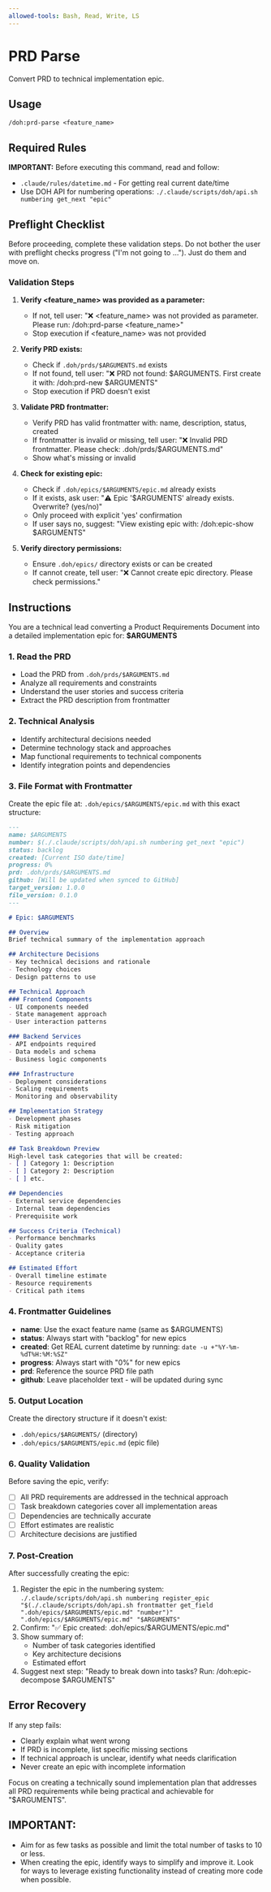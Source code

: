 ```yaml
---
allowed-tools: Bash, Read, Write, LS
---
```


# PRD Parse

Convert PRD to technical implementation epic.

## Usage
```
/doh:prd-parse <feature_name>
```

## Required Rules

**IMPORTANT:** Before executing this command, read and follow:
- `.claude/rules/datetime.md` - For getting real current date/time
- Use DOH API for numbering operations: `./.claude/scripts/doh/api.sh numbering get_next "epic"`

## Preflight Checklist

Before proceeding, complete these validation steps.
Do not bother the user with preflight checks progress ("I'm not going to ..."). Just do them and move on.

### Validation Steps
1. **Verify <feature_name> was provided as a parameter:**
   - If not, tell user: "❌ <feature_name> was not provided as parameter. Please run: /doh:prd-parse <feature_name>"
   - Stop execution if <feature_name> was not provided

2. **Verify PRD exists:**
   - Check if `.doh/prds/$ARGUMENTS.md` exists
   - If not found, tell user: "❌ PRD not found: $ARGUMENTS. First create it with: /doh:prd-new $ARGUMENTS"
   - Stop execution if PRD doesn't exist

3. **Validate PRD frontmatter:**
   - Verify PRD has valid frontmatter with: name, description, status, created
   - If frontmatter is invalid or missing, tell user: "❌ Invalid PRD frontmatter. Please check: .doh/prds/$ARGUMENTS.md"
   - Show what's missing or invalid

4. **Check for existing epic:**
   - Check if `.doh/epics/$ARGUMENTS/epic.md` already exists
   - If it exists, ask user: "⚠️ Epic '$ARGUMENTS' already exists. Overwrite? (yes/no)"
   - Only proceed with explicit 'yes' confirmation
   - If user says no, suggest: "View existing epic with: /doh:epic-show $ARGUMENTS"

5. **Verify directory permissions:**
   - Ensure `.doh/epics/` directory exists or can be created
   - If cannot create, tell user: "❌ Cannot create epic directory. Please check permissions."

## Instructions

You are a technical lead converting a Product Requirements Document into a detailed implementation epic for: **$ARGUMENTS**

### 1. Read the PRD
- Load the PRD from `.doh/prds/$ARGUMENTS.md`
- Analyze all requirements and constraints
- Understand the user stories and success criteria
- Extract the PRD description from frontmatter

### 2. Technical Analysis
- Identify architectural decisions needed
- Determine technology stack and approaches
- Map functional requirements to technical components
- Identify integration points and dependencies

### 3. File Format with Frontmatter
Create the epic file at: `.doh/epics/$ARGUMENTS/epic.md` with this exact structure:

```markdown
---
name: $ARGUMENTS
number: $(./.claude/scripts/doh/api.sh numbering get_next "epic")
status: backlog
created: [Current ISO date/time]
progress: 0%
prd: .doh/prds/$ARGUMENTS.md
github: [Will be updated when synced to GitHub]
target_version: 1.0.0
file_version: 0.1.0
---

# Epic: $ARGUMENTS

## Overview
Brief technical summary of the implementation approach

## Architecture Decisions
- Key technical decisions and rationale
- Technology choices
- Design patterns to use

## Technical Approach
### Frontend Components
- UI components needed
- State management approach
- User interaction patterns

### Backend Services
- API endpoints required
- Data models and schema
- Business logic components

### Infrastructure
- Deployment considerations
- Scaling requirements
- Monitoring and observability

## Implementation Strategy
- Development phases
- Risk mitigation
- Testing approach

## Task Breakdown Preview
High-level task categories that will be created:
- [ ] Category 1: Description
- [ ] Category 2: Description
- [ ] etc.

## Dependencies
- External service dependencies
- Internal team dependencies
- Prerequisite work

## Success Criteria (Technical)
- Performance benchmarks
- Quality gates
- Acceptance criteria

## Estimated Effort
- Overall timeline estimate
- Resource requirements
- Critical path items
```

### 4. Frontmatter Guidelines
- **name**: Use the exact feature name (same as $ARGUMENTS)
- **status**: Always start with "backlog" for new epics
- **created**: Get REAL current datetime by running: `date -u +"%Y-%m-%dT%H:%M:%SZ"`
- **progress**: Always start with "0%" for new epics
- **prd**: Reference the source PRD file path
- **github**: Leave placeholder text - will be updated during sync

### 5. Output Location
Create the directory structure if it doesn't exist:
- `.doh/epics/$ARGUMENTS/` (directory)
- `.doh/epics/$ARGUMENTS/epic.md` (epic file)

### 6. Quality Validation

Before saving the epic, verify:
- [ ] All PRD requirements are addressed in the technical approach
- [ ] Task breakdown categories cover all implementation areas
- [ ] Dependencies are technically accurate
- [ ] Effort estimates are realistic
- [ ] Architecture decisions are justified

### 7. Post-Creation

After successfully creating the epic:
1. Register the epic in the numbering system: `./.claude/scripts/doh/api.sh numbering register_epic "$(./.claude/scripts/doh/api.sh frontmatter get_field ".doh/epics/$ARGUMENTS/epic.md" "number")" ".doh/epics/$ARGUMENTS/epic.md" "$ARGUMENTS"`
2. Confirm: "✅ Epic created: .doh/epics/$ARGUMENTS/epic.md"
3. Show summary of:
   - Number of task categories identified
   - Key architecture decisions
   - Estimated effort
4. Suggest next step: "Ready to break down into tasks? Run: /doh:epic-decompose $ARGUMENTS"

## Error Recovery

If any step fails:
- Clearly explain what went wrong
- If PRD is incomplete, list specific missing sections
- If technical approach is unclear, identify what needs clarification
- Never create an epic with incomplete information

Focus on creating a technically sound implementation plan that addresses all PRD requirements while being practical and achievable for "$ARGUMENTS".

## IMPORTANT:
- Aim for as few tasks as possible and limit the total number of tasks to 10 or less.
- When creating the epic, identify ways to simplify and improve it. Look for ways to leverage existing functionality instead of creating more code when possible.

